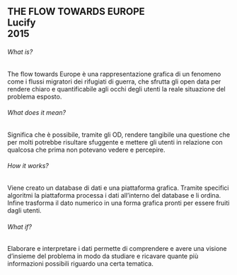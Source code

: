 ## THE FLOW TOWARDS EUROPE </br> Lucify </br> 2015 ##

<h6> What is? </h6>
<p> The flow towards Europe è una rappresentazione grafica di un fenomeno come i flussi migratori dei rifugiati di guerra, 
che sfrutta gli open data per rendere chiaro e quantificabile agli occhi degli utenti la reale situazione del problema 
esposto. </p>

<h6> What does it mean?  </h6>
<p> Significa che è possibile, tramite gli OD, rendere tangibile una questione che per molti potrebbe risultare sfuggente e 
mettere gli utenti in relazione con qualcosa che prima non potevano vedere e percepire. </p>

<h6> How it works?  </h6>
<p> Viene creato un database di dati e una piattaforma grafica. Tramite specifici algoritmi la piattaforma processa i dati 
all’interno del database e li ordina. Infine trasforma il dato numerico in una forma grafica pronti per essere fruiti dagli 
utenti. </p>

<h6> What if?  </h6>
<p> Elaborare e interpretare i dati permette di comprendere e avere una visione d’insieme del problema in modo da studiare 
e ricavare quante più informazioni possibili riguardo una certa tematica. </p>

